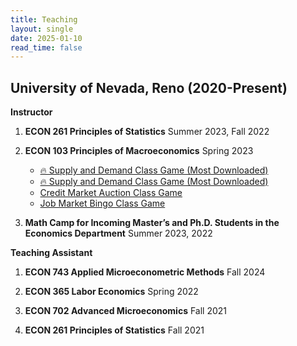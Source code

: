 ```yaml
---
title: Teaching
layout: single
date: 2025-01-10 
read_time: false
---
```


## University of Nevada, Reno (2020-Present)
**Instructor**

1. **ECON 261 Principles of Statistics** Summer 2023, Fall 2022

2. **ECON 103 Principles of Macroeconomics** Spring 2023 
   - [🔥 Supply and Demand Class Game (Most Downloaded)](https://KerrLyu.github.io/content/teaching/supply_and_demand/)
   - [🔥 Supply and Demand Class Game (Most Downloaded)](https://KerrLyu.github.io/teaching/econ_103/supply_and_demand/)
   - [Credit Market Auction Class Game](https://KerrLyu.github.io/teaching/econ_103/credit_market_auction/)
   - [Job Market Bingo Class Game](https://KerrLyu.github.io/teaching/econ_103/job_market_bingo/) 

3. **Math Camp for Incoming Master’s and Ph.D. Students in the Economics Department** Summer 2023, 2022

**Teaching Assistant**

1. **ECON 743 Applied Microeconometric Methods** Fall 2024

2. **ECON 365 Labor Economics** Spring 2022

3. **ECON 702 Advanced Microeconomics** Fall 2021

4. **ECON 261 Principles of Statistics** Fall 2021
